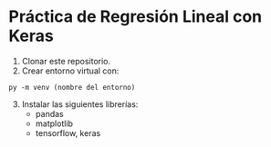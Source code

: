 # Práctica de Regresión Lineal con Keras

1. Clonar este repositorio.
2. Crear entorno virtual con:
```
py -m venv (nombre del entorno)
```
3. Instalar las siguientes librerías:
    - pandas
    - matplotlib
    - tensorflow, keras

